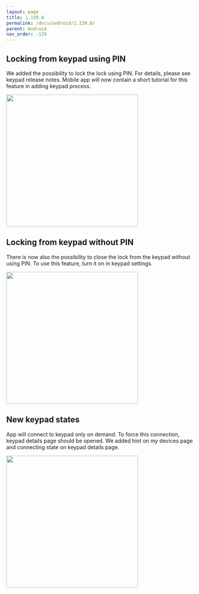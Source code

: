 ```yaml
---
layout: page
title: 1.139.0
permalink: /docs/android/1.139.0/
parent: Android
nav_order: -139
---
```


## Locking from keypad using PIN
We added the possibility to lock the lock using PIN. For details, please see keypad release notes. Mobile app will now contain a short tutorial for this feature in adding keypad process.

<img src="/tedee-release-notes/docs/android/assets/139_1.png" width="350">

## Locking from keypad without PIN
There is now also the possibility to close the lock from the keypad without using PIN. To use this feature, turn it on in keypad settings.

<img src="/tedee-release-notes/docs/android/assets/139_2.gif" width="350">

## New keypad states
App will connect to keypad only on demand. To force this connection, keypad details page should be opened. We added hint on my devices page and connecting state on keypad details page.

<img src="/tedee-release-notes/docs/android/assets/139_3.gif" width="350">
